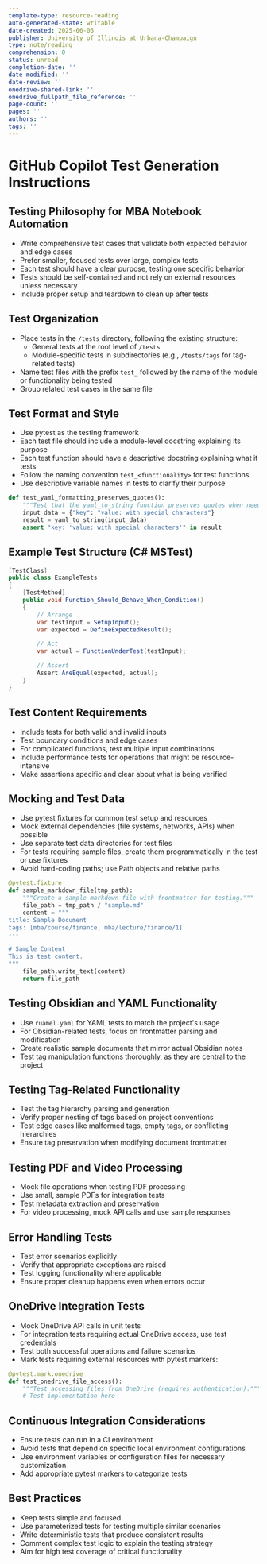 ```yaml
---
template-type: resource-reading
auto-generated-state: writable
date-created: 2025-06-06
publisher: University of Illinois at Urbana-Champaign
type: note/reading
comprehension: 0
status: unread
completion-date: ''
date-modified: ''
date-review: ''
onedrive-shared-link: ''
onedrive_fullpath_file_reference: ''
page-count: ''
pages: ''
authors: ''
tags: ''
---
```


# GitHub Copilot Test Generation Instructions

## Testing Philosophy for MBA Notebook Automation

- Write comprehensive test cases that validate both expected behavior and edge cases
- Prefer smaller, focused tests over large, complex tests
- Each test should have a clear purpose, testing one specific behavior
- Tests should be self-contained and not rely on external resources unless necessary
- Include proper setup and teardown to clean up after tests

## Test Organization

- Place tests in the `/tests` directory, following the existing structure:
  - General tests at the root level of `/tests`
  - Module-specific tests in subdirectories (e.g., `/tests/tags` for tag-related tests)
- Name test files with the prefix `test_` followed by the name of the module or functionality being tested
- Group related test cases in the same file

## Test Format and Style

- Use pytest as the testing framework
- Each test file should include a module-level docstring explaining its purpose
- Each test function should have a descriptive docstring explaining what it tests
- Follow the naming convention `test_<functionality>` for test functions
- Use descriptive variable names in tests to clarify their purpose

```python
def test_yaml_formatting_preserves_quotes():
    """Test that the yaml_to_string function preserves quotes when needed."""
    input_data = {"key": "value: with special characters"}
    result = yaml_to_string(input_data)
    assert "key: 'value: with special characters'" in result
```

## Example Test Structure (C# MSTest)

```csharp
[TestClass]
public class ExampleTests
{
    [TestMethod]
    public void Function_Should_Behave_When_Condition()
    {
        // Arrange
        var testInput = SetupInput();
        var expected = DefineExpectedResult();

        // Act
        var actual = FunctionUnderTest(testInput);

        // Assert
        Assert.AreEqual(expected, actual);
    }
}
```

## Test Content Requirements

- Include tests for both valid and invalid inputs
- Test boundary conditions and edge cases
- For complicated functions, test multiple input combinations
- Include performance tests for operations that might be resource-intensive
- Make assertions specific and clear about what is being verified

## Mocking and Test Data

- Use pytest fixtures for common test setup and resources
- Mock external dependencies (file systems, networks, APIs) when possible
- Use separate test data directories for test files
- For tests requiring sample files, create them programmatically in the test or use fixtures
- Avoid hard-coding paths; use Path objects and relative paths

```python
@pytest.fixture
def sample_markdown_file(tmp_path):
    """Create a sample markdown file with frontmatter for testing."""
    file_path = tmp_path / "sample.md"
    content = """---
title: Sample Document
tags: [mba/course/finance, mba/lecture/finance/1]
---

# Sample Content
This is test content.
"""
    file_path.write_text(content)
    return file_path
```

## Testing Obsidian and YAML Functionality

- Use `ruamel.yaml` for YAML tests to match the project's usage
- For Obsidian-related tests, focus on frontmatter parsing and modification
- Create realistic sample documents that mirror actual Obsidian notes
- Test tag manipulation functions thoroughly, as they are central to the project

## Testing Tag-Related Functionality

- Test the tag hierarchy parsing and generation
- Verify proper nesting of tags based on project conventions
- Test edge cases like malformed tags, empty tags, or conflicting hierarchies
- Ensure tag preservation when modifying document frontmatter

## Testing PDF and Video Processing

- Mock file operations when testing PDF processing
- Use small, sample PDFs for integration tests
- Test metadata extraction and preservation
- For video processing, mock API calls and use sample responses

## Error Handling Tests

- Test error scenarios explicitly
- Verify that appropriate exceptions are raised
- Test logging functionality where applicable
- Ensure proper cleanup happens even when errors occur

## OneDrive Integration Tests

- Mock OneDrive API calls in unit tests
- For integration tests requiring actual OneDrive access, use test credentials
- Test both successful operations and failure scenarios
- Mark tests requiring external resources with pytest markers:

```python
@pytest.mark.onedrive
def test_onedrive_file_access():
    """Test accessing files from OneDrive (requires authentication)."""
    # Test implementation here
```

## Continuous Integration Considerations

- Ensure tests can run in a CI environment
- Avoid tests that depend on specific local environment configurations
- Use environment variables or configuration files for necessary customization
- Add appropriate pytest markers to categorize tests

## Best Practices

- Keep tests simple and focused
- Use parameterized tests for testing multiple similar scenarios
- Write deterministic tests that produce consistent results
- Comment complex test logic to explain the testing strategy
- Aim for high test coverage of critical functionality

